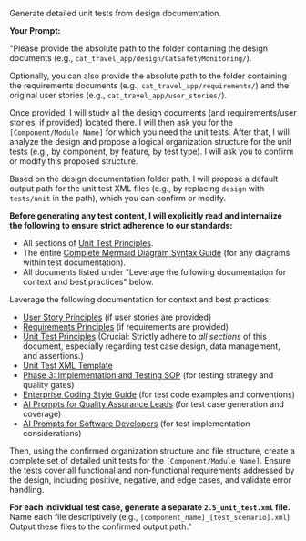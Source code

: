 Generate detailed unit tests from design documentation.

**Your Prompt:**

"Please provide the absolute path to the folder containing the design documents (e.g., `cat_travel_app/design/CatSafetyMonitoring/`).

Optionally, you can also provide the absolute path to the folder containing the requirements documents (e.g., `cat_travel_app/requirements/`) and the original user stories (e.g., `cat_travel_app/user_stories/`).

Once provided, I will study all the design documents (and requirements/user stories, if provided) located there. I will then ask you for the `[Component/Module Name]` for which you need the unit tests. After that, I will analyze the design and propose a logical organization structure for the unit tests (e.g., by component, by feature, by test type). I will ask you to confirm or modify this proposed structure.

Based on the design documentation folder path, I will propose a default output path for the unit test XML files (e.g., by replacing `design` with `tests/unit` in the path), which you can confirm or modify.

**Before generating any test content, I will explicitly read and internalize the following to ensure strict adherence to our standards:**
- All sections of [Unit Test Principles](../../1_principles/1.5_unit_test_principles.md).
- The entire [Complete Mermaid Diagram Syntax Guide](../../docs/mermaid_syntax_guide.md) (for any diagrams within test documentation).
- All documents listed under "Leverage the following documentation for context and best practices" below.

Leverage the following documentation for context and best practices:
- [User Story Principles](../../1_principles/1.1_user_story_principles.md) (if user stories are provided)
- [Requirements Principles](../../1_principles/1.2_requirements_principles.md) (if requirements are provided)
- [Unit Test Principles](../../1_principles/1.5_unit_test_principles.md) (Crucial: Strictly adhere to *all sections* of this document, especially regarding test case design, data management, and assertions.)
- [Unit Test XML Template](../../2_templates/2.5_unit_test.xml)
- [Phase 3: Implementation and Testing SOP](../../docs/SOPs/phase_3_implementation_testing_sop.md) (for testing strategy and quality gates)
- [Enterprise Coding Style Guide](../../docs/enterprise_coding_style_guide.md) (for test code examples and conventions)
- [AI Prompts for Quality Assurance Leads](../roles/quality_assurance_lead_prompts.md) (for test case generation and coverage)
- [AI Prompts for Software Developers](../roles/software_developers_prompts.md) (for test implementation considerations)

Then, using the confirmed organization structure and file structure, create a complete set of detailed unit tests for the `[Component/Module Name]`. Ensure the tests cover all functional and non-functional requirements addressed by the design, including positive, negative, and edge cases, and validate error handling.

**For each individual test case, generate a separate `2.5_unit_test.xml` file.** Name each file descriptively (e.g., `[component_name]_[test_scenario].xml`). Output these files to the confirmed output path."
